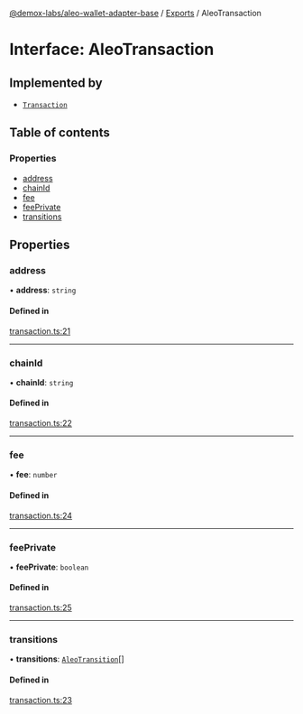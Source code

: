 [@demox-labs/aleo-wallet-adapter-base](../README.md) / [Exports](../modules.md) / AleoTransaction

# Interface: AleoTransaction

## Implemented by

- [`Transaction`](../classes/Transaction.md)

## Table of contents

### Properties

- [address](AleoTransaction.md#address)
- [chainId](AleoTransaction.md#chainid)
- [fee](AleoTransaction.md#fee)
- [feePrivate](AleoTransaction.md#feeprivate)
- [transitions](AleoTransaction.md#transitions)

## Properties

### address

• **address**: `string`

#### Defined in

[transaction.ts:21](https://github.com/demox-labs/aleo-wallet-adapter/blob/9ebe345/packages/core/base/transaction.ts#L21)

___

### chainId

• **chainId**: `string`

#### Defined in

[transaction.ts:22](https://github.com/demox-labs/aleo-wallet-adapter/blob/9ebe345/packages/core/base/transaction.ts#L22)

___

### fee

• **fee**: `number`

#### Defined in

[transaction.ts:24](https://github.com/demox-labs/aleo-wallet-adapter/blob/9ebe345/packages/core/base/transaction.ts#L24)

___

### feePrivate

• **feePrivate**: `boolean`

#### Defined in

[transaction.ts:25](https://github.com/demox-labs/aleo-wallet-adapter/blob/9ebe345/packages/core/base/transaction.ts#L25)

___

### transitions

• **transitions**: [`AleoTransition`](AleoTransition.md)[]

#### Defined in

[transaction.ts:23](https://github.com/demox-labs/aleo-wallet-adapter/blob/9ebe345/packages/core/base/transaction.ts#L23)
